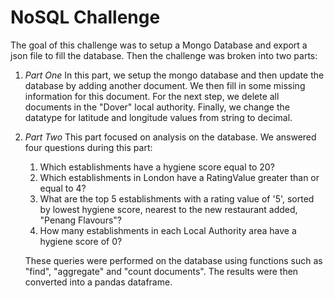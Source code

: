 # NoSQL Challenge

The goal of this challenge was to setup a Mongo Database and export a json file to fill the database. Then the challenge was broken into two parts:
1. *Part One* 
    In this part, we setup the mongo database and then update the database by adding another document. We then fill in some missing information for this document. For the next step, we delete all documents in the "Dover" local authority. Finally, we change the datatype for latitude and longitude values from string to decimal.

2. *Part Two*
    This part focused on analysis on the database. We answered four questions during this part:
    1. Which establishments have a hygiene score equal to 20?
    2. Which establishments in London have a RatingValue greater than or equal to 4?
    3. What are the top 5 establishments with a rating value of '5', sorted by lowest hygiene score, nearest to the new restaurant added, "Penang Flavours"?
    4. How many establishments in each Local Authority area have a hygiene score of 0?
    
    These queries were performed on the database using functions such as "find", "aggregate" and "count documents". The results were then converted into a pandas dataframe.